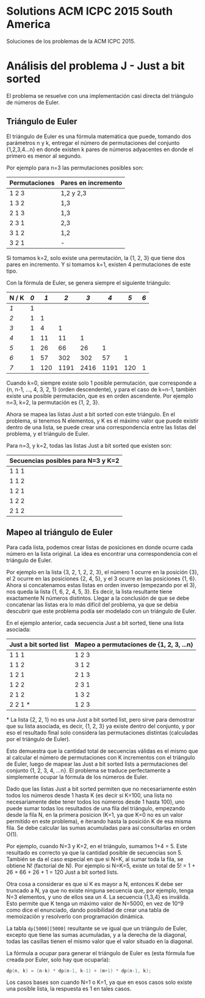 # Solutions ACM ICPC 2015 South America


Soluciones de los problemas de la ACM ICPC 2015.

# Análisis del problema J - Just a bit sorted

El problema se resuelve con una implementación casi directa del triángulo de números de Euler.

## Triángulo de Euler

El triángulo de Euler es una fórmula matemática que puede, tomando dos parámetros n y k, entregar el número de permutaciones del conjunto {1,2,3,4...n} en donde existen k pares de números adyacentes en donde el primero es menor al segundo.

Por ejemplo para n=3 las permutaciones posibles son:

| Permutaciones |  Pares en incremento |
|---	|---	|
|1 2 3|1,2 y 2,3 |
|1 3 2| 1,3|
|2 1 3| 1,3|
|2 3 1|2,3|
|3 1 2 |1,2|
|3 2 1|-|



Si tomamos k=2, solo existe una permutación, la {1, 2, 3} que tiene dos pares en incremento. Y si tomamos k=1, existen 4 permutaciones de este tipo.

Con la fórmula de Euler, se genera siempre el siguiente triángulo:

|N / K|*0*|*1*|*2*|*3*|*4*|*5*|*6*|
|---|---|---|---|---|---|---|---|
|*1*|1|||||||
|*2*|1|1||||||
|*3*|1|4|1|||||
|*4*|1|11|11|1||||
|*5*|1|26|66|26|1|||
|*6*|1|57|302|302|57|1||
|*7*|1|120|1191|2416|1191|120|1|

Cuando k=0, siempre existe solo 1 posible permutación, que corresponde a {n, n-1, …, 4, 3, 2, 1} (orden descendente), y para el caso de k=n-1, también existe una posible permutación, que es en orden ascendente. Por ejemplo n=3, k=2, la permutación es {1, 2, 3}.

Ahora se mapea las listas Just a bit sorted con este triángulo. En el problema, si tenemos N elementos, y K es el máximo valor que puede existir dentro de una lista, se puede crear una correspondencia entre las listas del problema, y el triángulo de Euler.

Para n=3, y k=2, todas las listas Just a bit sorted que existen son:

|Secuencias posibles para N=3 y K=2|
|---|
|1 1 1|
|1 1 2|
|1 2 1|
|1 2 2|
|2 1 2|


## Mapeo al triángulo de Euler


Para cada lista, podemos crear listas de posiciones en donde ocurre cada número en la lista original. La idea es encontrar una correspondencia con el triángulo de Euler.

Por ejemplo en la lista {3, 2, 1, 2, 2, 3}, el número 1 ocurre en la posición {3}, el 2 ocurre en las posiciones {2, 4, 5}, y el 3 ocurre en las posiciones {1, 6}. Ahora si concatenamos estas listas en orden inverso (empezando por el 3), nos queda la lista {1, 6, 2, 4, 5, 3}. Es decir, la lista resultante tiene exactamente N números distintos. Llegar a la conclusión de que se debe concatenar las listas era lo más difícil del problema, ya que se debia descubrir que este problema podía ser modelado con un triángulo de Euler.

En el ejemplo anterior, cada secuencia Just a bit sorted, tiene una lista asociada:

|Just a bit sorted list| Mapeo a permutaciones de {1, 2, 3, ...n}
|---|---|
|1 1 1|1 2 3|
|1 1 2|3 1 2|
|1 2 1|2 1 3|
|1 2 2|2 3 1|
|2 1 2|1 3 2|
|2 2 1 *|1 2 3|



\* La lista {2, 2, 1} no es una Just a bit sorted list, pero sirve para demostrar que su lista asociada, es decir, {1, 2, 3} ya existe dentro del conjunto, y por eso el resultado final solo considera las permutaciones distintas (calculadas por el triángulo de Euler).

Esto demuestra que la cantidad total de secuencias válidas es el mismo que al calcular el número de permutaciones con K incrementos con el triángulo de Euler, luego de mapear las Just a bit sorted lists a permutaciones del conjunto {1, 2, 3, 4, …n}. El problema se traduce perfectamente a simplemente ocupar la fórmula de los números de Euler.

Dado que las listas Just a bit sorted permiten que no necesariamente estén todos los números desde 1 hasta K (es decir si K=100, una lista no necesariamente debe tener todos los números desde 1 hasta 100), uno puede sumar todas los resultados de una fila del triángulo, empezando desde la fila N, en la primera posicion (K=1, ya que K=0 no es un valor permitido en este problema), e iterando hasta la posición K de esa misma fila. Se debe calcular las sumas acumuladas para así consultarlas en orden O(1).

Por ejemplo, cuando N=3 y K=2, en el triángulo, sumamos 1+4 = 5. Este resultado es correcto ya que la cantidad posible de secuencias son 5. También se da el caso especial en que si N=K, al sumar toda la fila, se obtiene N! (factorial de N). Por ejemplo si N=K=5, existe un total de 5! = 1 + 26 + 66 + 26 + 1 = 120 Just a bit sorted lists.

Otra cosa a considerar es que si K es mayor a N, entonces K debe ser truncado a N, ya que no existe ninguna secuencia que, por ejemplo, tenga N=3 elementos, y uno de ellos sea un 4. La secuencia {1,3,4} es inválida. Esto permite que K tenga un máximo valor de N=5000, en vez de 10^9 como dice el enunciado, dando posibilidad de crear una tabla de memoización y resolverlo con programación dinámica.

La tabla ```dp[5000][5000]``` resultante se ve igual que un triángulo de Euler, excepto que tiene las sumas acumuladas, y a la derecha de la diagonal, todas las casillas tienen el mismo valor que el valor situado en la diagonal.

La fórmula a ocupar para generar el triángulo de Euler es (esta fórmula fue creada por Euler, solo hay que ocuparla):

```c++
dp(n, k) = (n-k) * dp(n-1, k-1) + (m+1) * dp(n-1, k);
```

Los casos bases son cuando N=1 o K=1, ya que en esos casos solo existe una posible lista, la respuesta es 1 en tales casos.
